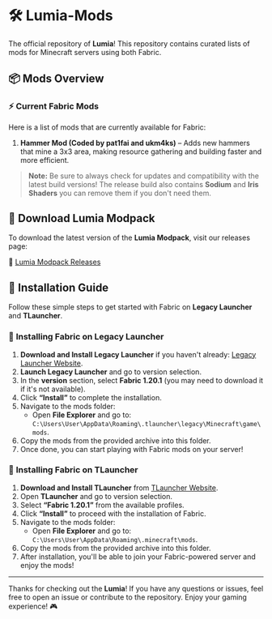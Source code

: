 # 🛠️ Lumia-Mods
The official repository of **Lumia**! This repository contains curated lists of mods for Minecraft servers using both Fabric.

## 📦 Mods Overview

### ⚡ **Current Fabric Mods**

Here is a list of mods that are currently available for Fabric:

1. **Hammer Mod (Coded by pat1fai and ukm4ks)** – Adds new hammers that mine a 3x3 area, making resource gathering and building faster and more efficient.

> **Note:** Be sure to always check for updates and compatibility with the latest build versions!
> The release build also contains **Sodium** and **Iris Shaders** you can remove them if you don't need them.

## 🔽 Download Lumia Modpack

To download the latest version of the **Lumia Modpack**, visit our releases page:

🔗 [Lumia Modpack Releases](https://github.com/ukm4ks/Lumia-Mods/releases)

## 🔧 Installation Guide

Follow these simple steps to get started with Fabric on **Legacy Launcher** and **TLauncher**.

### 📝 **Installing Fabric on Legacy Launcher**

1. **Download and Install Legacy Launcher** if you haven't already: [Legacy Launcher Website](https://llaun.ch/ru).
2. **Launch Legacy Launcher** and go to version selection.
3. In the **version** section, select **Fabric 1.20.1** (you may need to download it if it's not available).
4. Click **“Install”** to complete the installation.
5. Navigate to the mods folder:  
   - Open **File Explorer** and go to: `C:\Users\User\AppData\Roaming\.tlauncher\legacy\Minecraft\game\mods`.  
6. Copy the mods from the provided archive into this folder.
7. Once done, you can start playing with Fabric mods on your server!

### 📝 **Installing Fabric on TLauncher**

1. **Download and Install TLauncher** from [TLauncher Website](https://tlauncher.org).
2. Open **TLauncher** and go to version selection.
3. Select **“Fabric 1.20.1”** from the available profiles.
4. Click **“Install”** to proceed with the installation of Fabric.
5. Navigate to the mods folder:  
   - Open **File Explorer** and go to: `C:\Users\User\AppData\Roaming\.minecraft\mods`.  
6. Copy the mods from the provided archive into this folder.
7. After installation, you'll be able to join your Fabric-powered server and enjoy the mods!

---

Thanks for checking out the **Lumia**! If you have any questions or issues, feel free to open an issue or contribute to the repository. Enjoy your gaming experience! 🎮
